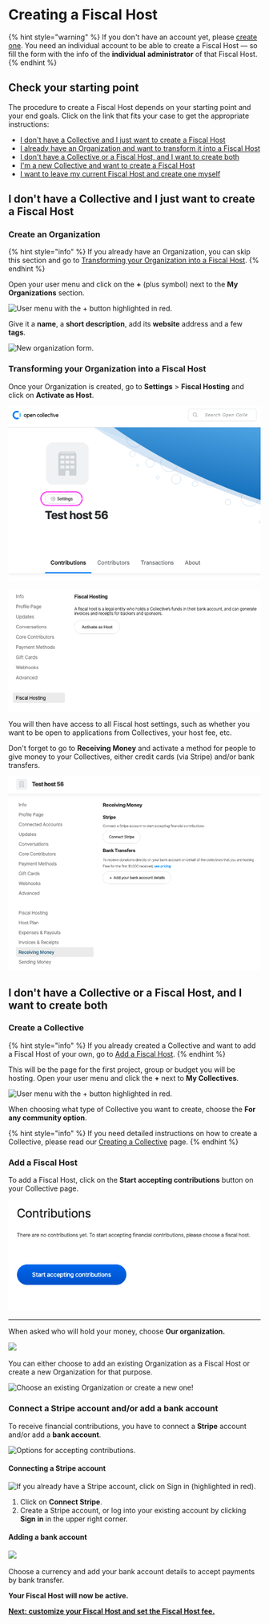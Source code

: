 # Creating a Fiscal Host

{% hint style="warning" %}
If you don't have an account yet, please [create one](https://opencollective.com/create-account). You need an individual account to be able to create a Fiscal Host — so fill the form with the info of the **individual** **administrator** of that Fiscal Host.
{% endhint %}

## Check your starting point

The procedure to create a Fiscal Host depends on your starting point and your end goals. Click on the link that fits your case to get the appropriate instructions:

* [I don't have a Collective and I just want to create a Fiscal Host](create-a-fiscal-host.md#i-dont-have-a-collective-and-i-just-want-to-create-a-fiscal-host)
* [I already have an Organization and want to transform it into a Fiscal Host](create-a-fiscal-host.md#transforming-your-organization-into-a-fiscal-host)
* [I don't have a Collective or a Fiscal Host, and I want to create both](create-a-fiscal-host.md#i-dont-have-a-collective-or-a-fiscal-host-and-i-want-to-create-both)
* [I'm a new Collective and want to create a Fiscal Host](create-a-fiscal-host.md#add-a-fiscal-host)
* [I want to leave my current Fiscal Host and create one myself](../collectives/change-fiscal-host.md)

## I don't have a Collective and I just want to create a Fiscal Host

### Create an Organization

{% hint style="info" %}
If you already have an Organization, you can skip this section and go to [Transforming your Organization into a Fiscal Host](create-a-fiscal-host.md#transforming-your-organization-into-a-fiscal-host).
{% endhint %}

Open your user menu and click on the **+** (plus symbol) next to the **My Organizations** section.

![User menu with the + button highlighted in red.](../.gitbook/assets/fiscal-host\_create-a-fiscal-host\_create-organization\_2020-09-27.png)

Give it a **name**, a **short description**, add its **website** address and a few **tags**.

![New organization form.](../.gitbook/assets/fiscal-host\_create-a-fiscal-host\_create-organization-form\_2020-09-22.png)

### Transforming your Organization into a Fiscal Host

Once your Organization is created, go to **Settings** > **Fiscal Hosting** and click on **Activate as Host**.

![](../.gitbook/assets/screen-shot-2020-08-28-at-10.46.31-am.png)

![](../.gitbook/assets/screen-shot-2020-08-28-at-10.46.19-am.png)

You will then have access to all Fiscal host settings, such as whether you want to be open to applications from Collectives, your host fee, etc.

Don't forget to go to **Receiving Money** and activate a method for people to give money to your Collectives, either credit cards (via Stripe) and/or bank transfers.

![](../.gitbook/assets/screen-shot-2020-08-28-at-10.52.14-am.png)

## I don't have a Collective or a Fiscal Host, and I want to create both

### **Create a Collective**

{% hint style="info" %}
If you already created a Collective and want to add a Fiscal Host of your own, go to [Add a Fiscal Host](create-a-fiscal-host.md#add-a-fiscal-host).
{% endhint %}

This will be the page for the first project, group or budget you will be hosting. Open your user menu and click the **+** next to **My Collectives**.&#x20;

![User menu with the + button highlighted in red.](../.gitbook/assets/fiscal-host\_create-a-fiscal-host\_create-a-collective\_2020-09-27.png)

When choosing what type of Collective you want to create, choose the **For any community option**.

{% hint style="info" %}
If you need detailed instructions on how to create a Collective, please read our [Creating a Collective](../collectives/create-collective.md) page.
{% endhint %}

### **Add a Fiscal Host**

To add a Fiscal Host,  click on the **Start accepting contributions** button on your Collective page.



![A message on your Collective page prompting you to choose a Fiscal Host.](../.gitbook/assets/screen-shot-2020-08-28-at-10.38.52-am.png)

****

When asked who will hold your money, choose **Our organization.**

![](../.gitbook/assets/fiscal-host\_create-a-fiscal-host\_who-will-hold-money\_2020-09-27.png)

You can either choose to add an existing Organization as a Fiscal Host or create a new Organization for that purpose.

![Choose an existing Organization or create a new one!](../.gitbook/assets/fiscal-host\_create-a-fiscal-host\_add-organization\_2020-09-27.png)

### **Connect a Stripe account and/or add a bank account**

To receive financial contributions, you have to connect a **Stripe** account and/or add a **bank account**.

![Options for accepting contributions.](../.gitbook/assets/fiscal-host\_create-a-fiscal-host\_accept-financial-contributions\_2020-09-27.png)

#### &#x20;Connecting a Stripe account

![If you already have a Stripe account, click on Sign in (highlighted in red).](../.gitbook/assets/fiscal-host\_create-a-fiscal-host\_stripe-connection\_2020-09-27.png)

1. Click on **Connect Stripe**.&#x20;
2. Create a Stripe account, or log into your existing account by clicking **Sign in** in the upper right corner.&#x20;

#### Adding a bank account

![](../.gitbook/assets/fiscal-host\_create-a-fiscal-host\_bank-account\_2020-09-27.png)

Choose a currency and add your bank account details to accept payments by bank transfer.

**Your Fiscal Host will now be active.**

[**Next: customize your Fiscal Host and set the Fiscal Host fee.**](fiscal-host-settings/)
